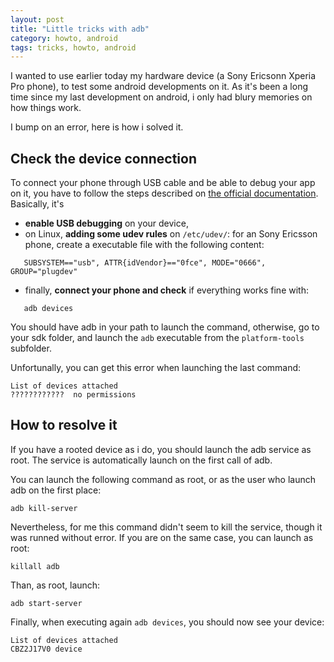 ```yaml
---
layout: post
title: "Little tricks with adb"
category: howto, android
tags: tricks, howto, android
---
```


I wanted to use earlier today my hardware device (a Sony Ericsonn Xperia Pro phone), to test some android developments on it.
As it's been a long time since my last development on android, i only had blury memories on how things work.

I bump on an error, here is how i solved it.

Check the device connection
---------------------------

To connect your phone through USB cable and be able to debug your app on it, you have to follow the steps described on [the official documentation][1]. Basically, it's 
 * **enable USB debugging** on your device, 
 * on Linux, **adding some udev rules** on `/etc/udev/`: for an Sony Ericsson phone, create a executable file with the following content:
 ```Shell
    SUBSYSTEM=="usb", ATTR{idVendor}=="0fce", MODE="0666", GROUP="plugdev"
 ```
 * finally, **connect your phone and check** if everything works fine with:
 ```Shell
    adb devices
 ```   
 You should have adb in your path to launch the command, otherwise, go to your sdk folder, and launch the `adb` executable from the `platform-tools` subfolder.

Unfortunally, you can get this error when launching the last command:
```Shell
List of devices attached
????????????  no permissions
```

How to resolve it
-----------------

If you have a rooted device as i do, you should launch the adb service as root. The service is automatically launch on the first call of adb.

You can launch the following command as root, or as the user who launch adb on the first place:

```Shell
adb kill-server
```

Nevertheless, for me this command didn't seem to kill the service, though it was runned without error.
If you are on the same case, you can launch as root:

```Shell
killall adb
```

Than, as root, launch:

```Shell
adb start-server
```

Finally, when executing again `adb devices`, you should now see your device:

```Shell
List of devices attached
CBZ2J17V0 device
```


[1]: http://developer.android.com/tools/device.html
